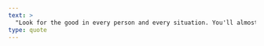 ```yaml
---
text: >
  "Look for the good in every person and every situation. You'll almost always find it." - Brian Tracy
type: quote
---
```

